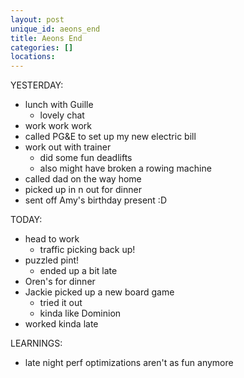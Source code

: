 ```yaml
---
layout: post
unique_id: aeons_end
title: Aeons End
categories: []
locations: 
---
```


YESTERDAY:
* lunch with Guille
  * lovely chat
* work work work
* called PG&E to set up my new electric bill
* work out with trainer
  * did some fun deadlifts
  * also might have broken a rowing machine
* called dad on the way home
* picked up in n out for dinner
* sent off Amy's birthday present :D

TODAY:
* head to work
  * traffic picking back up!
* puzzled pint!
  * ended up a bit late
* Oren's for dinner
* Jackie picked up a new board game
  * tried it out
  * kinda like Dominion
* worked kinda late

LEARNINGS:
* late night perf optimizations aren't as fun anymore
